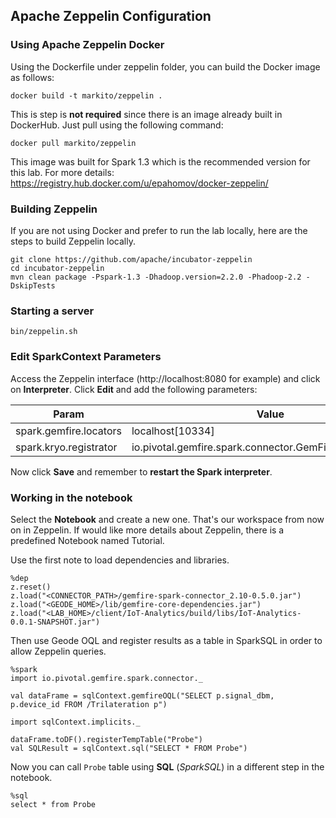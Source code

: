 ## Apache Zeppelin Configuration


### Using Apache Zeppelin Docker

Using the Dockerfile under zeppelin folder, you can build the Docker image as follows:  
```
docker build -t markito/zeppelin .
```

This is step is **not required** since there is an image already built in DockerHub.  Just pull using the following command:

```
docker pull markito/zeppelin
```

This image was built for Spark 1.3 which is the recommended version for this lab.
For more details: https://registry.hub.docker.com/u/epahomov/docker-zeppelin/

### Building Zeppelin

If you are not using Docker and prefer to run the lab locally, here are the steps to build Zeppelin locally.

```
git clone https://github.com/apache/incubator-zeppelin
cd incubator-zeppelin
mvn clean package -Pspark-1.3 -Dhadoop.version=2.2.0 -Phadoop-2.2 -DskipTests
```

### Starting a server

```
bin/zeppelin.sh
```

### Edit SparkContext Parameters

Access the Zeppelin interface (http://localhost:8080 for example) and click on **Interpreter**.  Click **Edit** and add the following parameters:

|  Param | Value |
|-------------------|-------------|
| spark.gemfire.locators | localhost[10334] |
| spark.kryo.registrator | io.pivotal.gemfire.spark.connector.GemFireKryoRegistrator |

Now click **Save** and remember to **restart the Spark interpreter**.

### Working in the notebook

Select the **Notebook** and create a new one. That's our workspace from now on in Zeppelin. If would like more details about Zeppelin, there is a predefined Notebook named Tutorial.

Use the first note to load dependencies and libraries.

```
%dep
z.reset()
z.load("<CONNECTOR_PATH>/gemfire-spark-connector_2.10-0.5.0.jar")
z.load("<GEODE_HOME>/lib/gemfire-core-dependencies.jar")
z.load("<LAB_HOME>/client/IoT-Analytics/build/libs/IoT-Analytics-0.0.1-SNAPSHOT.jar")
```

Then use Geode OQL and register results as a table in SparkSQL in order to allow Zeppelin queries.

```
%spark
import io.pivotal.gemfire.spark.connector._

val dataFrame = sqlContext.gemfireOQL("SELECT p.signal_dbm, p.device_id FROM /Trilateration p")

import sqlContext.implicits._

dataFrame.toDF().registerTempTable("Probe")
val SQLResult = sqlContext.sql("SELECT * FROM Probe")
```

Now you can call ```Probe``` table using **SQL** (_SparkSQL_) in a different step in the notebook.  

```
%sql
select * from Probe
```

